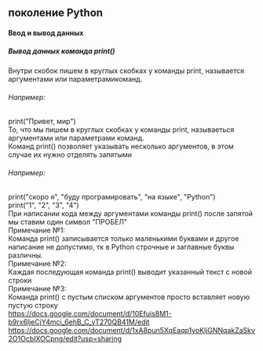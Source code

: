 ## поколение Python <br>
#### Ввод и вывод данных <br>
##### Вывод данных команда print() <br>
Внутри скобок пишем в круглых скобках у команды print, называется аргументами или параметрамикоманд. <br>
###### Например: <br>
print("Привет, мир") <br>
То, что мы пишем в круглых скобках у команды print, называеться аргументами или параметрами команд. <br>
Команд print() позволяет указывать несколько аргументов, в этом случае их нужно отделять запятыми <br>
###### Например: <br>
print("скоро я", "буду програмировать", "на языке", "Python") <br>
print("1", "2", "3", "4") <br>
При написании кода между аргументами команды print() после запятой мы ставим один символ "ПРОБЕЛ" <br>
Примечание №1: <br>
Команда print() записывается только маленькими буквами и другое написание не допустимо, тк в Python строчные и заглавные буквы различны. <br>
Примечание №2: <br>
Каждая последующая команда print() выводит указанный текст с новой строки <br>
Примечание №3: <br>
Команда print() с пустым списком аргументов просто вставляет новую пустую строку <br>
https://docs.google.com/document/d/10Efuis8M1-b9rx6ljeCjY4mci_6ehB_C_yT270QB41M/edit <br>
https://docs.google.com/document/d/1xA8pun5XqEaqp1yoKljGNNqakZaSkv2O1OcbIXOCpng/edit?usp=sharing

